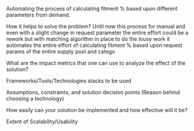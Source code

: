 Automating the process of calculating fitment % based upon different parameters from demand.

How it helps to solve the problem?
    Until now this process for manual and even with a slight change in request parameter the entire effort could be a rework but with matching algorithm in place to do the lousy work it automates the entire effort of calculating fitment % based upon request params of the entire supply pool and catego 

What are the impact metrics that one can use to analyze the effect of the solution?

Frameworks/Tools/Technologies stacks to be used

Assumptions, constraints, and solution decision points (Reason behind choosing a technology)

How easily can your solution be implemented and how effective will it be?

Extent of Scalability/Usability
